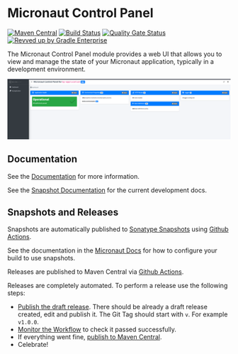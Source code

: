 <!-- Checklist: https://github.com/micronaut-projects/micronaut-core/wiki/New-Module-Checklist -->

# Micronaut Control Panel

[![Maven Central](https://img.shields.io/maven-central/v/io.micronaut.controlpanel/micronaut-control-panel-bom.svg?label=Maven%20Central)](https://search.maven.org/search?q=g:%22io.micronaut.controlpanel%22%20AND%20a:%22micronaut-control-panel-bom%22)
[![Build Status](https://github.com/micronaut-projects/micronaut-control-panel/workflows/Java%20CI/badge.svg)](https://github.com/micronaut-projects/micronaut-control-panel/actions)
[![Quality Gate Status](https://sonarcloud.io/api/project_badges/measure?project=micronaut-projects_micronaut-control-panel&metric=alert_status)](https://sonarcloud.io/summary/new_code?id=micronaut-projects_micronaut-control-panel)
[![Revved up by Gradle Enterprise](https://img.shields.io/badge/Revved%20up%20by-Gradle%20Enterprise-06A0CE?logo=Gradle&labelColor=02303A)](https://ge.micronaut.io/scans)

The Micronaut Control Panel module provides a web UI that allows you to view and manage the state of your Micronaut
application, typically in a development environment.

![Micronaut Control Panel](src/main/docs/resources/img/control-panel.png)

## Documentation

See the [Documentation](https://micronaut-projects.github.io/micronaut-control-panel/latest/guide/) for more information.

See the [Snapshot Documentation](https://micronaut-projects.github.io/micronaut-control-panel/snapshot/guide/) for the current development docs.

<!-- ## Examples

Examples can be found in the [examples](https://github.com/micronaut-projects/micronaut-control-panel/tree/master/examples) directory. -->

## Snapshots and Releases

Snapshots are automatically published to [Sonatype Snapshots](https://s01.oss.sonatype.org/content/repositories/snapshots/io/micronaut/) using [Github Actions](https://github.com/micronaut-projects/micronaut-control-panel/actions).

See the documentation in the [Micronaut Docs](https://docs.micronaut.io/latest/guide/index.html#usingsnapshots) for how to configure your build to use snapshots.

Releases are published to Maven Central via [Github Actions](https://github.com/micronaut-projects/micronaut-control-panel/actions).

Releases are completely automated. To perform a release use the following steps:

* [Publish the draft release](https://github.com/micronaut-projects/micronaut-control-panel/releases). There should be already a draft release created, edit and publish it. The Git Tag should start with `v`. For example `v1.0.0`.
* [Monitor the Workflow](https://github.com/micronaut-projects/micronaut-control-panel/actions?query=workflow%3ARelease) to check it passed successfully.
* If everything went fine, [publish to Maven Central](https://github.com/micronaut-projects/micronaut-control-panel/actions?query=workflow%3A"Maven+Central+Sync").
* Celebrate!
